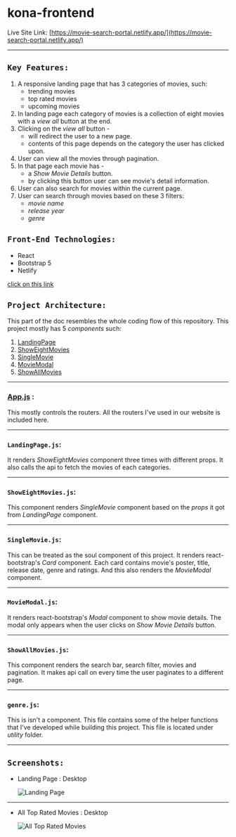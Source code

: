 # kona-frontend

Live Site Link: [https://movie-search-portal.netlify.app/](https://movie-search-portal.netlify.app/)

---

## `Key Features:`

1. A responsive landing page that has 3 categories of movies, such:
    - trending movies
    - top rated movies
    - upcoming movies
2. In landing page each category of movies is a collection of eight movies with a *view all* button at the end.
3. Clicking on the *view all* button -
    - will redirect the user to a new page. 
    - contents of this page depends on the category the user has clicked upon.
5. User can view all the movies through pagination.
6. In that page each movie has -
    - a *Show Movie Details* button. 
    - by clicking this button user can see movie's detail information.
6. User can also search for movies within the current page.
7. User can search through movies based on these 3 filters:
    - *movie name*
    - *release year*
    - *genre*

## `Front-End Technologies:`

- React
- Bootstrap 5
- Netlify

[click on this link](#my-multi-word-header)

## `Project Architecture:`

This part of the doc resembles the whole coding flow of this repository. This project mostly has 5 *components* such:
1. [LandingPage](#landingpagejs)
2. [ShowEightMovies](#showeightmoviesjs)
3. [SingleMovie](#singlemoviejs)
4. [MovieModal](#moviemodaljs)
5. [ShowAllMovies](#showallmoviesjs)

---

### [App.js](./src/App.js) : 
This mostly controls the routers. All the routers I've used in our website is included here.

---

### `LandingPage.js`: 
It renders *ShowEightMovies* component three times with different props. It also calls the api to fetch the movies of each categories.

---

### `ShowEightMovies.js`: 
This component renders *SingleMovie* component based on the *props* it got from *LandingPage* component. 

---

### `SingleMovie.js`: 
This can be treated as the soul component of this project. It renders react-bootstrap's *Card* component. Each card contains movie's poster, title, release date, genre and ratings. And this also renders the *MovieModal* component.

---

### `MovieModal.js`: 

It renders react-bootstrap's *Modal* component to show movie details. The modal only appears when the user clicks on *Show Movie Details* button.

---

### `ShowAllMovies.js`: 
This component renders the search bar, search filter, movies and pagination. It makes api call on every time the user paginates to a different page. 

---

### `genre.js`: 
This is isn't a component. This file contains some of the helper functions that I've developed while building this project. This file is located under *utility* folder.

---


## `Screenshots:`

- Landing Page : Desktop
    
    ![Landing Page](./screenshots/1.png)

---

- All Top Rated Movies : Desktop
    
    ![All Top Rated Movies](./screenshots/2.png)